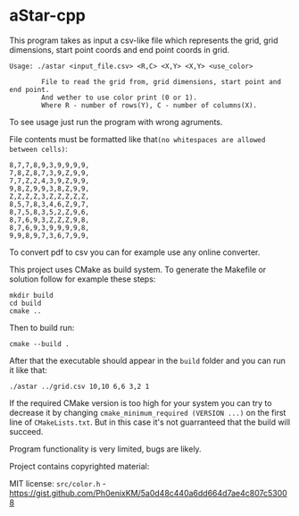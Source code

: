 # aStar-cpp

This program takes as input a csv-like file which represents the grid, grid dimensions, start point coords and end point coords in grid.
```
Usage: ./astar <input_file.csv> <R,C> <X,Y> <X,Y> <use_color>

        File to read the grid from, grid dimensions, start point and end point. 
        And wether to use color print (0 or 1).
        Where R - number of rows(Y), C - number of columns(X).
```
To see usage just run the program with wrong agruments.

File contents must be formatted like that`(no whitespaces are allowed between cells)`:
```
8,7,7,8,9,3,9,9,9,9,
7,8,Z,8,7,3,9,Z,9,9,
7,7,Z,2,4,3,9,Z,9,9,
9,8,Z,9,9,3,8,Z,9,9,
Z,Z,Z,Z,3,Z,Z,Z,Z,Z,
8,5,7,8,3,4,6,Z,9,7,
8,7,5,8,3,5,2,Z,9,6,
8,7,6,9,3,Z,Z,Z,9,8,
8,7,6,9,3,9,9,9,9,8,
9,9,8,9,7,3,6,7,9,9,
```
To convert pdf to csv you can for example use any online converter.

This project uses CMake as build system. To generate the Makefile or solution follow for example these steps:
```
mkdir build
cd build
cmake ..
```
Then to build run:
```
cmake --build .
```
After that the executable should appear in the `build` folder and you can run it like that:
```
./astar ../grid.csv 10,10 6,6 3,2 1
```
If the required CMake version is too high for your system you can try to decrease it by changing `cmake_minimum_required (VERSION ...)` on the first line of `CMakeLists.txt`. But in this case it's not guarranteed that the build will succeed.

Program functionality is very limited, bugs are likely.

Project contains copyrighted material:

MIT license: `src/color.h` - https://gist.github.com/Ph0enixKM/5a0d48c440a6dd664d7ae4c807c53008
